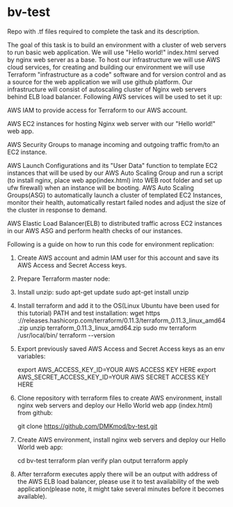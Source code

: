 # bv-test
Repo with .tf files required to complete the task and its description. 

The goal of this task is to build an environment with a cluster of web servers to run basic web application. We will use   "Hello world!" index.html served by nginx web server as a base. To host our infrastructure we will use AWS cloud services, for creating and building our environment we will use Terraform "infrastructure as a code" software and for version control and as a source for the web application we will use github platform.
Our infrastructure will consist of autoscaling cluster of Nginx web servers behind ELB load balancer. Following AWS services will be used to set it up: 

AWS IAM to provide access for Terraform to our AWS account.

AWS EC2 instances for hosting Nginx web server with our "Hello world!" web app.

AWS Security Groups to manage incoming and outgoing traffic from/to an EC2 instance.

AWS Launch Configurations and its "User Data" function to template EC2 instances that will be used by our AWS Auto Scaling Group and run a script (to install nginx, place web app(index.html) into WEB root folder and set up ufw firewall) when an instance will be booting. 
AWS Auto Scaling Groups(ASG) to automatically launch a cluster of templated EC2 Instances, monitor their health, automatically restart failed nodes and adjust the size of the cluster in response to demand.

AWS Elastic Load Balancer(ELB) to distributed traffic across EC2 instances in our AWS ASG and perform health checks of our instances.

Following is a guide on how to run this code for environment replication:

1. Create AWS account and admin IAM user for this account and save its AWS Access and Secret Access keys. 

2. Prepare Terraform master node:
  
  1. Install unzip: 
  sudo apt-get update
  sudo apt-get install unzip
  2. Install terraform and add it to the OS(Linux Ubuntu have been used for this 	tutorial) PATH and test installation:
  wget https ://releases.hashicorp.com/terraform/0.11.3/terraform_0.11.3_linux_amd64.zip
  unzip  terraform_0.11.3_linux_amd64.zip
  sudo mv terraform /usr/local/bin/
  terraform --version
  
3. Export previously saved AWS Access and Secret Access keys as an env variables:
    
    export AWS_ACCESS_KEY_ID=YOUR AWS ACCESS KEY HERE
    export AWS_SECRET_ACCESS_KEY_ID=YOUR AWS SECRET ACCESS KEY HERE

4. Clone repository with  terraform files to create AWS environment, install nginx web servers and deploy our Hello World web app (index.html) from github:

    git clone https://github.com/DMKmod/bv-test.git

5. Create AWS environment, install nginx web servers and deploy our Hello World web app:

    cd bv-test
    terraform plan
    verify plan output 
    terraform apply

5. After terraform executes apply there will be an output with address of the AWS ELB load balancer, please use it to test availability of the web application(please note, it might take several minutes before it becomes available).  
